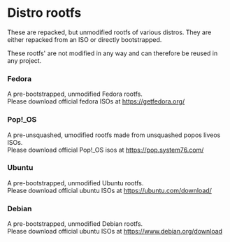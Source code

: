# Distro rootfs

These are repacked, but unmodified rootfs of various distros. They are either repacked from an ISO or directly
bootstrapped.  

These rootfs' are not modified in any way and can therefore be reused in any project.

### Fedora

A pre-bootstrapped, unmodified Fedora rootfs.  
Please download official fedora ISOs at https://getfedora.org/

### Pop!_OS

A pre-unsquashed, umodified rootfs made from unsquashed popos liveos ISOs.  
Please download official Pop!_OS isos at https://pop.system76.com/

### Ubuntu
A pre-bootstrapped, unmodified Ubuntu rootfs.  
Please download official ubuntu ISOs at https://ubuntu.com/download/

### Debian
A pre-bootstrapped, unmodified Debian rootfs.  
Please download official ubuntu ISOs at https://www.debian.org/download
